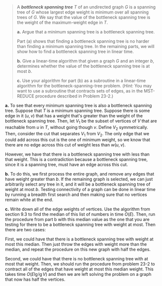 > A ***bottleneck spanning tree*** $T$ of an undirected graph $G$ is a spanning tree of $G$ whose largest edge weight is minimum over all spanning trees of $G$. We say that the value of the bottleneck spanning tree is the weight of the maximum-weight edge in $T$.
>
> **a.** Argue that a minimum spanning tree is a bottleneck spanning tree. 
>
> Part (a) shows that finding a bottleneck spanning tree is no harder than finding a minimum spanning tree. In the remaining parts, we will show how to find a bottleneck spanning tree in linear time.
>
> **b.** Give a linear-time algorithm that given a graph $G$ and an integer $b$, determines whether the value of the bottleneck spanning tree is at most $b$.
>
> **c.** Use your algorithm for part (b) as a subroutine in a linear-time algorithm for the bottleneck-spanning-tree problem. ($\textit{Hint:}$ You may want to use a subroutine that contracts sets of edges, as in the $\text{MST-REDUCE}$ procedure described in Problem 23-2.)

**a.** To see that every minimum spanning tree is also a bottleneck spanning tree. Suppose that $T$ is a minimum spanning tree. Suppose there is some edge in it $(u, v)$ that has a weight that's greater than the weight of the bottleneck spanning tree. Then, let $V_1$ be the subset of vertices of $V$ that are reachable from $u$ in $T$, without going though $v$. Define $V_2$ symmetrically. Then, consider the cut that separates $V_1$ from $V_2$. The only edge that we could add across this cut is the one of minimum weight, so we know that there are no edge across this cut of weight less than $w(u, v)$.

However, we have that there is a bottleneck spanning tree with less than that weight. This is a contradiction because a bottleneck spanning tree, since it is a spanning tree, must have an edge across this cut.

**b.** To do this, we first process the entire graph, and remove any edges that have weight greater than $b$. If the remaining graph is selected, we can just arbitrarily select any tree in it, and it will be a bottleneck spanning tree of weight at most $b$. Testing connectivity of a graph can be done in linear time by running a breadth first search and then making sure that no vertices remain white at the end.

**c.** Write down all of the edge weights of vertices. Use the algorithm from section 9.3 to find the median of this list of numbers in time $O(E)$. Then, run the procedure from part b with this median value as the one that you are testing for there to be a bottleneck spanning tree with weight at most. Then there are two cases: 

First, we could have that there is a bottleneck spanning tree with weight at most this median. Then just throw the edges with weight more than the median, and repeat the procedure on this new graph with half the edges.

Second, we could have that there is no bottleneck spanning tree with at most that weight. Then, we should run the procedure from problem 23-2 to contract all of the edges that have weight at most this median weight. This takes time $O(E\lg\lg V)$ and then we are left solving the problem on a graph that now has half the vertices.
